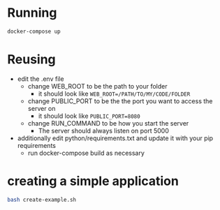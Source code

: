 # Running
```bash
docker-compose up
```

# Reusing
- edit the .env file
  - change WEB_ROOT to be the path to your folder
    - it should look like `WEB_ROOT=/PATH/TO/MY/CODE/FOLDER`
  - change PUBLIC_PORT to be the the port you want to access the server on
    - it should look like `PUBLIC_PORT=8080`
  - change RUN_COMMAND to be how you start the server
    - The server should always listen on port 5000
- additionally edit python/requirements.txt and update it with your pip requirements
  - run docker-compose build as necessary

# creating a simple application
```bash
bash create-example.sh
```
